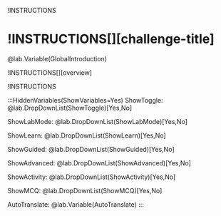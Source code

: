 !INSTRUCTIONS[](https://raw.githubusercontent.com/LODSContent/ChallengeLabs_Resources/master/LanguageFiles/Logo-Challenges-ML.md)

# !INSTRUCTIONS[][challenge-title]

@lab.Variable(GlobalIntroduction)

!INSTRUCTIONS[][overview]

!INSTRUCTIONS[](https://raw.githubusercontent.com/LODSContent/Challenge-V3-Framework/main/Templates/Sections/LabHelp.md)

:::HiddenVariables(ShowVariables=Yes)
ShowToggle: @lab.DropDownList(ShowToggle)[Yes,No]

ShowLabMode: @lab.DropDownList(ShowLabMode)[Yes,No]

ShowLearn: @lab.DropDownList(ShowLearn)[Yes,No]

ShowGuided: @lab.DropDownList(ShowGuided)[Yes,No]

ShowAdvanced: @lab.DropDownList(ShowAdvanced)[Yes,No]

ShowActivity: @lab.DropDownList(ShowActivity)[Yes,No]

ShowMCQ: @lab.DropDownList(ShowMCQ)[Yes,No]

AutoTranslate: @lab.Variable(AutoTranslate)
:::
